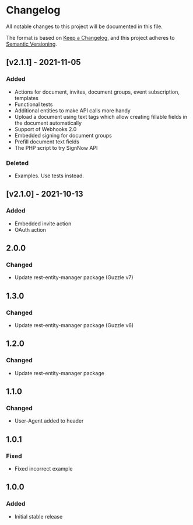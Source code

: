 # Changelog

All notable changes to this project will be documented in this file.

The format is based on [Keep a Changelog](https://keepachangelog.com/en/1.0.0/),
and this project adheres to [Semantic Versioning](https://semver.org/spec/v2.0.0.html).

## [v2.1.1] - 2021-11-05
### Added
- Actions for document, invites, document groups, event subscription, templates
- Functional tests
- Additional entities to make API calls more handy
- Upload a document using text tags which allow creating fillable fields in the document automatically
- Support of Webhooks 2.0
- Embedded signing for document groups
- Prefill document text fields
- The PHP script to try SignNow API

### Deleted
- Examples. Use tests instead.

## [v2.1.0] - 2021-10-13
### Added
- Embedded invite action
- OAuth action

## 2.0.0
### Changed
- Update rest-entity-manager package (Guzzle v7) 

## 1.3.0
### Changed
- Update rest-entity-manager package (Guzzle  v6)

## 1.2.0
### Changed
- Update rest-entity-manager package

## 1.1.0
### Changed
- User-Agent added to header

## 1.0.1
### Fixed
- Fixed incorrect example

## 1.0.0
### Added
- Initial stable release
